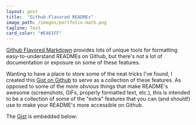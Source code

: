 ```yaml
---
layout: post
title:  "Github-Flavored READMEs"
image_path: /images/portfolio-math.png
tagline: Test
card_color: "#E461FF"
---
```


[Github Flavored Markdown][github-flavored-markdown] provides lots of unique tools for formatting easy-to-understand READMEs on Github, but there's not a lot of documentation or exposure on some of these features.

Wanting to have a place to store some of the neat tricks I've found, I created this [Gist on Github][better-readme-gist] to serve as a collection of these features. As opposed to some of the more obvious things that make README's awesome (screenshots, GIFs, properly formatted text, etc.), this is intended to be a collection of some of the "extra" features that you can (and should!) use to make your README's more accessible on Github.

The [Gist][better-readme-gist] is embedded below:

<script src="https://gist.github.com/ZacharyEspiritu/34206501b8a5d5ea84cecc2b94e351f5.js"></script>

[github-flavored-markdown]: https://github.github.com/gfm/
[better-readme-gist]:       https://gist.github.com/ZacharyEspiritu/34206501b8a5d5ea84cecc2b94e351f5
